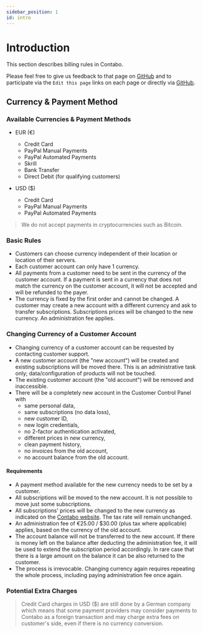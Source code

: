 ```yaml
---
sidebar_position: 1
id: intro
---
```


# Introduction

This section describes billing rules in Contabo.

Please feel free to give us feedback to that page on [GitHub](https://github.com/contabo/docs/issues) and to participate via the `Edit this page` links on each page or directly via [GitHub](https://github.com/contabo/docs).

## Currency & Payment Method

### Available Currencies & Payment Methods

- EUR (€)
  - Credit Card
  - PayPal Manual Payments
  - PayPal Automated Payments
  - Skrill
  - Bank Transfer
  - Direct Debit (for qualifying customers)

- USD ($)
  - Credit Card
  - PayPal Manual Payments
  - PayPal Automated Payments

> We do not accept payments in cryptocurrencies such as Bitcoin.

### Basic Rules

- Customers can choose currency independent of their location or location of their servers.
- Each customer account can only have 1 currency.
- All payments from a customer need to be sent in the currency of the customer account. If a payment is sent in a currency that does not match the currency on the customer account, it will not be accepted and will be refunded to the payer.
- The currency is fixed by the first order and cannot be changed. A customer may create a new account with a different currency and ask to transfer subscriptions. Subscriptions prices will be changed to the new currency. An administration fee applies.

### Changing Currency of a Customer Account

- Changing currency of a customer account can be requested by contacting customer support.
- A new customer account (the "new account") will be created and existing subscriptions will be moved there. This is an administrative task only; data/configuration of products will not be touched.
- The existing customer account (the "old account") will be removed and inaccessible.
- There will be a completely new account in the Customer Control Panel with
  - same personal data,
  - same subscriptions (no data loss),
  - new customer ID,
  - new login credentials,
  - no 2-factor authentication activated,
  - different prices in new currency,
  - clean payment history,
  - no invoices from the old account,
  - no account balance from the old account.

#### Requirements

- A payment method available for the new currency needs to be set by a customer.
- All subscriptions will be moved to the new account. It is not possible to move just some subscriptions.
- All subscriptions' prices will be changed to the new currency as indicated on the [Contabo website](https://contabo.com/en/). The tax rate will remain unchanged.
- An administration fee of €25.00 / $30.00 (plus tax where applicable) applies, based on the currency of the old account.
- The account balance will not be transferred to the new account. If there is money left on the balance after deducting the administration fee, it will be used to extend the subscription period accordingly. In rare case that there is a large amount on the balance it can be also returned to the customer.
- The process is irrevocable. Changing currency again requires repeating the whole process, including paying administration fee once again.

### Potential Extra Charges

> Credit Card charges in USD ($) are still done by a German company which means that some payment providers may consider payments to Contabo as a foreign transaction and may charge extra fees on customer's side, even if there is no currency conversion.
